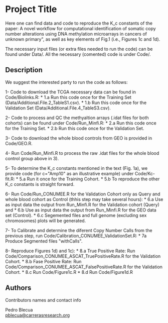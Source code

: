 # Project Title

Here one can find data and code to reproduce the K_c constants of the paper: A novel workflow for computational identification of somatic copy number alterations using DNA methylation microarrays in cancers of unknown primary", as well as key elements of Fig.1 (i.e., Figures 1c and 1d).

The necessary input files (or extra files needed to run the code) can be found under Data/. All the necessary (comented) code is under Code/.

## Description

We suggest the interested party to run the code as follows:

1- Code to download the TCGA necessary data can be found in Code/Biolinks.R:
	* 1.a Run this code once for the Training Set (Data/Additional.File.2_TableS1.csv). 
	* 1.b Run this code once for the Validation Set (Data/Additional.File.4_TableS3.csv).

2- Code to process and QC the methyaltion arrays (.idat files for both cohorts) can be found under Code/Run_Minfi.R:
	* 2.a Run this code once for the Training Set.
	* 2.b Run this code once for the Validation Set.

3- Code to download the whole blood controls from GEO is provided in Code/GEO.R.

4- Run Code/Run_Minfi.R to process the raw .idat files for the whole blood control group above in 3).

5- To determine the K_c constants mentioned in the text (Fig. 1a), we provide code (for c="Amp10" as an illustrative example) under Code/Kc-fit.R:
	* 5.a Run it once for the Training Cohort.
	* 5.b To reproduce the other K_c constants is straight forward.

6- Run Code/Run_CONUMEE.R for the Validation Cohort only as Query and whole blood cohort as Control (thhis step may take several hours):
	* 6.a Use as input data the output from Run_Minfi.R for the Validation cohort (Query) and 
	* 6.b Use as input data the output from Run_Minfi.R for the GEO data set (Control).
	* 6.c Segemented files and full genome (excluding sex chromosomes) plots will be generated.

7- To Calibrate and determine the diferent Copy Number Calls from the previous step, run Code/Calibration_CONUMEE_ValidationSet.R:
	* 7a Produce Segmented files "withCalls".

8- Reproduce Figures 1d) and 1c):
	* 8.a True Positive Rate: Run Code/Comparison_CONUMEE_ASCAT_TruePositiveRate.R for the Validation Cohort.
	* 8.b Fase Positive Rate: Run Code/Comparison_CONUMEE_ASCAT_FalsePositiveRate.R for the Validation Cohort.
	* 8.c Run Code/Figure1c.R
	* 8.d Run Code/Figure1d.R 

## Authors

Contributors names and contact info

Pedro Blecua  
pblecua@carrerasresearch.org

